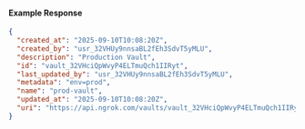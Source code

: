 <!-- Code generated for API Clients. DO NOT EDIT. -->

#### Example Response

```json
{
  "created_at": "2025-09-10T10:08:20Z",
  "created_by": "usr_32VHUy9nnsaBL2fEh3SdvT5yMLU",
  "description": "Production Vault",
  "id": "vault_32VHciQpWvyP4ELTmuQch1IIRyt",
  "last_updated_by": "usr_32VHUy9nnsaBL2fEh3SdvT5yMLU",
  "metadata": "env=prod",
  "name": "prod-vault",
  "updated_at": "2025-09-10T10:08:20Z",
  "uri": "https://api.ngrok.com/vaults/vault_32VHciQpWvyP4ELTmuQch1IIRyt"
}
```
